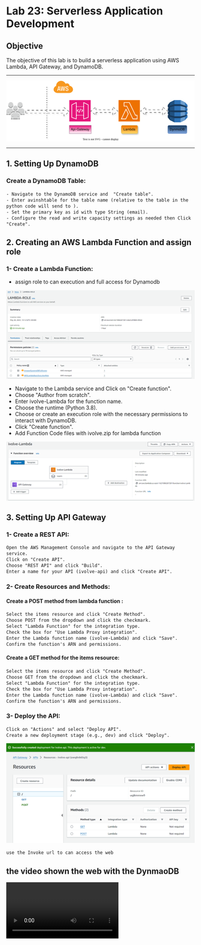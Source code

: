 # Lab 23: Serverless Application Development

## Objective
The objective of this lab is to build a serverless application using AWS Lambda, API Gateway, and DynamoDB.

---
![alt text](screenshot/lab23-lambdawithDynmoDB.drawio.svg)

---


## 1. Setting Up DynamoDB
### Create a DynamoDB Table:
    - Navigate to the DynamoDB service and  "Create table".
    - Enter avinshtable for the table name (relative to the table in the python code will send to ).
    - Set the primary key as id with type String (email).
    - Configure the read and write capacity settings as needed then Click "Create".


## 2. Creating an AWS Lambda Function and assign role
### 1- Create a Lambda Function:
- assign role to can execution and full access for Dynamodb

![alt text](screenshot/role.png)

- Navigate to the Lambda service and Click on "Create function".
- Choose "Author from scratch".
- Enter ivolve-Lambda for the function name.
- Choose the runtime (Python 3.8).
- Choose or create an execution role with the necessary permissions to interact with DynamoDB.
- Click "Create function".
- Add Function Code files with ivolve.zip for lambda function


![alt text](screenshot/lambda.png)


## 3. Setting Up API Gateway
### 1- Create a REST API:
    Open the AWS Management Console and navigate to the API Gateway service.
    Click on "Create API".
    Choose "REST API" and click "Build".
    Enter a name for your API (ivolve-api) and click "Create API".

### 2- Create Resources and Methods:
#### Create a POST method from lambda function :
    Select the items resource and click "Create Method".
    Choose POST from the dropdown and click the checkmark.
    Select "Lambda Function" for the integration type.
    Check the box for "Use Lambda Proxy integration".
    Enter the Lambda function name (ivolve-Lambda) and click "Save".
    Confirm the function's ARN and permissions.
#### Create a GET method for the items resource:
    Select the items resource and click "Create Method".
    Choose GET from the dropdown and click the checkmark.
    Select "Lambda Function" for the integration type.
    Check the box for "Use Lambda Proxy integration".
    Enter the Lambda function name (ivolve-Lambda) and click "Save".
    Confirm the function's ARN and permissions.

### 3- Deploy the API:
    Click on "Actions" and select "Deploy API".
    Create a new deployment stage (e.g., dev) and click "Deploy".

![alt text](screenshot/api-getway.png)

    use the Invoke url to can access the web 

## the video shown the web with the DynmaoDB  
 
 <video><video controls src="screenshot/api-lambda.mp4" title="Title"></video>